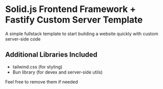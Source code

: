 # Solid.js Frontend Framework + Fastify Custom Server Template

A simple fullstack template to start building a website quickly with custom server-side code

## Additional Libraries Included

- tailwind.css (for styling)
- Bun library (for devex and server-side utils)

Feel free to remove them if needed
